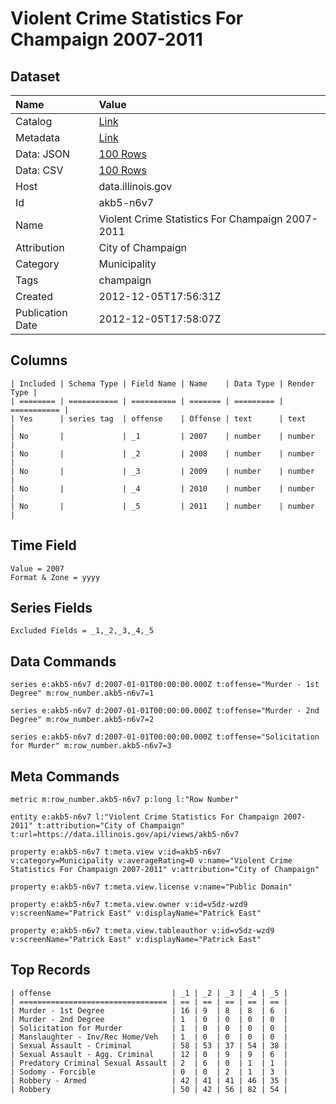 # Violent Crime Statistics For Champaign 2007-2011

## Dataset

| Name | Value |
| :--- | :---- |
| Catalog | [Link](https://catalog.data.gov/dataset/violent-crime-statistics-for-champaign-2007-2011-b4e0d) |
| Metadata | [Link](https://data.illinois.gov/api/views/akb5-n6v7) |
| Data: JSON | [100 Rows](https://data.illinois.gov/api/views/akb5-n6v7/rows.json?max_rows=100) |
| Data: CSV | [100 Rows](https://data.illinois.gov/api/views/akb5-n6v7/rows.csv?max_rows=100) |
| Host | data.illinois.gov |
| Id | akb5-n6v7 |
| Name | Violent Crime Statistics For Champaign 2007-2011 |
| Attribution | City of Champaign |
| Category | Municipality |
| Tags | champaign |
| Created | 2012-12-05T17:56:31Z |
| Publication Date | 2012-12-05T17:58:07Z |

## Columns

```ls
| Included | Schema Type | Field Name | Name    | Data Type | Render Type |
| ======== | =========== | ========== | ======= | ========= | =========== |
| Yes      | series tag  | offense    | Offense | text      | text        |
| No       |             | _1         | 2007    | number    | number      |
| No       |             | _2         | 2008    | number    | number      |
| No       |             | _3         | 2009    | number    | number      |
| No       |             | _4         | 2010    | number    | number      |
| No       |             | _5         | 2011    | number    | number      |
```

## Time Field

```ls
Value = 2007
Format & Zone = yyyy
```

## Series Fields

```ls
Excluded Fields = _1,_2,_3,_4,_5
```

## Data Commands

```ls
series e:akb5-n6v7 d:2007-01-01T00:00:00.000Z t:offense="Murder - 1st Degree" m:row_number.akb5-n6v7=1

series e:akb5-n6v7 d:2007-01-01T00:00:00.000Z t:offense="Murder - 2nd Degree" m:row_number.akb5-n6v7=2

series e:akb5-n6v7 d:2007-01-01T00:00:00.000Z t:offense="Solicitation for Murder" m:row_number.akb5-n6v7=3
```

## Meta Commands

```ls
metric m:row_number.akb5-n6v7 p:long l:"Row Number"

entity e:akb5-n6v7 l:"Violent Crime Statistics For Champaign 2007-2011" t:attribution="City of Champaign" t:url=https://data.illinois.gov/api/views/akb5-n6v7

property e:akb5-n6v7 t:meta.view v:id=akb5-n6v7 v:category=Municipality v:averageRating=0 v:name="Violent Crime Statistics For Champaign 2007-2011" v:attribution="City of Champaign"

property e:akb5-n6v7 t:meta.view.license v:name="Public Domain"

property e:akb5-n6v7 t:meta.view.owner v:id=v5dz-wzd9 v:screenName="Patrick East" v:displayName="Patrick East"

property e:akb5-n6v7 t:meta.view.tableauthor v:id=v5dz-wzd9 v:screenName="Patrick East" v:displayName="Patrick East"
```

## Top Records

```ls
| offense                           | _1 | _2 | _3 | _4 | _5 | 
| ================================= | == | == | == | == | == | 
| Murder - 1st Degree               | 16 | 9  | 8  | 8  | 6  | 
| Murder - 2nd Degree               | 1  | 0  | 0  | 0  | 0  | 
| Solicitation for Murder           | 1  | 0  | 0  | 0  | 0  | 
| Manslaughter - Inv/Rec Home/Veh   | 1  | 0  | 0  | 0  | 0  | 
| Sexual Assault - Criminal         | 58 | 53 | 37 | 54 | 38 | 
| Sexual Assault - Agg. Criminal    | 12 | 0  | 9  | 9  | 6  | 
| Predatory Criminal Sexual Assault | 2  | 6  | 0  | 1  | 1  | 
| Sodomy - Forcible                 | 0  | 0  | 2  | 1  | 3  | 
| Robbery - Armed                   | 42 | 41 | 41 | 46 | 35 | 
| Robbery                           | 50 | 42 | 56 | 82 | 54 | 
```